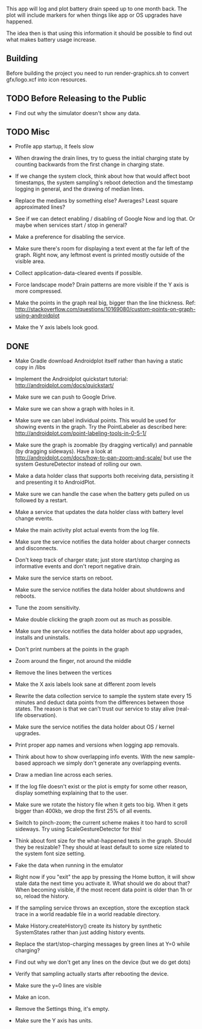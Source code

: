 This app will log and plot battery drain speed up to one month
back. The plot will include markers for when things like app or OS
upgrades have happened.

The idea then is that using this information it should be possible to
find out what makes battery usage increase.


Building
--------
Before building the project you need to run render-graphics.sh to
convert gfx/logo.xcf into icon resources.


TODO Before Releasing to the Public
-----------------------------------
* Find out why the simulator doesn't show any data.


TODO Misc
---------
* Profile app startup, it feels slow

* When drawing the drain lines, try to guess the initial charging state by
counting backwards from the first change in charging state.

* If we change the system clock, think about how that would affect
boot timestamps, the system sampling's reboot detection and the timestamp
logging in general, and the drawing of median lines.

* Replace the medians by something else? Averages? Least square approximated
lines?

* See if we can detect enabling / disabling of Google Now and log
that. Or maybe when services start / stop in general?

* Make a preference for disabling the service.

* Make sure there's room for displaying a text event at the far left of
the graph. Right now, any leftmost event is printed mostly outside of the
visible area.

* Collect application-data-cleared events if possible.

* Force landscape mode? Drain patterns are more visible if the Y axis
is more compressed.

* Make the points in the graph real big, bigger than the line thickness.
Ref: <http://stackoverflow.com/questions/10169080/custom-points-on-graph-using-androidplot>

* Make the Y axis labels look good.

DONE
----
* Make Gradle download Androidplot itself rather than having a static
copy in /libs

* Implement the Androidplot quickstart tutorial:
<http://androidplot.com/docs/quickstart/>

* Make sure we can push to Google Drive.

* Make sure we can show a graph with holes in it.

* Make sure we can label individual points. This would be used for
showing events in the graph. Try the PointLabeler as described here:
<http://androidplot.com/point-labeling-tools-in-0-5-1/>

* Make sure the graph is zoomable (by dragging vertically) and
pannable (by dragging sideways). Have a look at
<http://androidplot.com/docs/how-to-pan-zoom-and-scale/> but use the
system GestureDetector instead of rolling our own.

* Make a data holder class that supports both receiving data,
persisting it and presenting it to AndroidPlot.

* Make sure we can handle the case when the battery gets pulled on us
followed by a restart.

* Make a service that updates the data holder class with battery level
change events.

* Make the main activity plot actual events from the log file.

* Make sure the service notifies the data holder about charger connects
and disconnects.

* Don't keep track of charger state; just store start/stop charging as
informative events and don't report negative drain.

* Make sure the service starts on reboot.

* Make sure the service notifies the data holder about shutdowns and
reboots.

* Tune the zoom sensitivity.

* Make double clicking the graph zoom out as much as possible.

* Make sure the service notifies the data holder about app upgrades,
installs and uninstalls.

* Don't print numbers at the points in the graph

* Zoom around the finger, not around the middle

* Remove the lines between the vertices

* Make the X axis labels look sane at different zoom levels

* Rewrite the data collection service to sample the system state
every 15 minutes and deduct data points from the differences between
those states. The reason is that we can't trust our service to stay
alive (real-life observation).

* Make sure the service notifies the data holder about OS / kernel
upgrades.

* Print proper app names and versions when logging app removals.

* Think about how to show overlapping info events. With the new
sample-based approach we simply don't generate any overlapping
events.

* Draw a median line across each series.

* If the log file doesn't exist or the plot is empty for some other
reason, display something explaining that to the user.

* Make sure we rotate the history file when it gets too big. When it
gets bigger than 400kb, we drop the first 25% of all events.

* Switch to pinch-zoom; the current scheme makes it too hard to scroll
sideways. Try using ScaleGestureDetector for this!

* Think about font size for the what-happened texts in the graph. Should
they be resizable? They should at least default to some size related to
the system font size setting.

* Fake the data when running in the emulator

* Right now if you "exit" the app by pressing the Home button, it will
show stale data the next time you activate it. What should we do about
that? When becoming visible, if the most recent data point is older than
1h or so, reload the history.

* If the sampling service throws an exception, store the exception stack
trace in a world readable file in a world readable directory.

* Make History.createHistory() create its history by synthetic SystemStates
rather than just adding history events.

* Replace the start/stop-charging messages by green lines at Y=0 while
charging?

* Find out why we don't get any lines on the device (but we do get dots)

* Verify that sampling actually starts after rebooting the device.

* Make sure the y=0 lines are visible

* Make an icon.

* Remove the Settings thing, it's empty.

* Make sure the Y axis has units.
